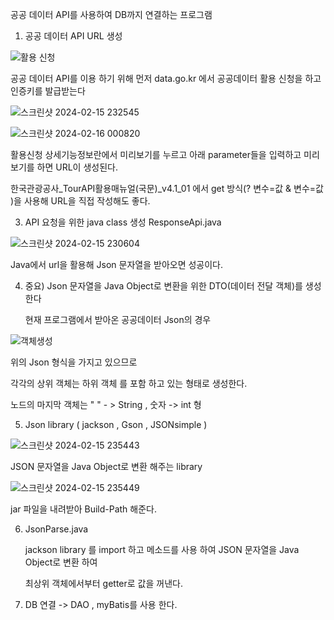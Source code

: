 공공 데이터 API를 사용하여 DB까지 연결하는 프로그램

1. 공공 데이터 API URL 생성

  ![활용 신청](https://github.com/leeyehji/practice/assets/152182670/c69b6b62-7577-41e0-86fe-f971d341f10b)


   공공 데이터 API를 이용 하기 위해 먼저 data.go.kr 에서 공공데이터 활용 신청을 하고 인증키를 발급받는다


  ![스크린샷 2024-02-15 232545](https://github.com/leeyehji/practice/assets/152182670/3f1829d9-a110-489d-a7f3-76c009157c81)


  ![스크린샷 2024-02-16 000820](https://github.com/leeyehji/practice/assets/152182670/bca20389-5bdf-4523-b5d6-2778091ef73d)


   활용신청 상세기능정보란에서 미리보기를 누르고 아래 parameter들을 입력하고 미리보기를 하면 URL이 생성된다.

  

   한국관광공사_TourAPI활용매뉴얼(국문)_v4.1_01 에서 get 방식(? 변수=값 & 변수=값 )을 사용해 URL을 직접 작성해도 좋다.



3. API 요청을 위한 java class 생성
   ResponseApi.java

  ![스크린샷 2024-02-15 230604](https://github.com/leeyehji/practice/assets/152182670/8794b036-a9e3-4228-9468-a16f6a9f7a87)

   Java에서 url을 활용해 Json 문자열을 받아오면 성공이다.
   
   
4. 중요) Json 문자열을 Java Object로 변환을 위한 DTO(데이터 전달 객체)를 생성한다

   현재 프로그램에서 받아온 공공데이터 Json의 경우

  ![객체생성](https://github.com/leeyehji/practice/assets/152182670/f89d050b-7a7d-4ff8-8ef8-3b0a246478b9)

   위의 Json 형식을 가지고 있으므로

   각각의 상위 객체는 하위 객체 를 포함 하고 있는 형태로 생성한다.

   노드의 마지막 객체는 " " - > String , 숫자 -> int 형

5. Json library ( jackson , Gson , JSONsimple )

  ![스크린샷 2024-02-15 235443](https://github.com/leeyehji/practice/assets/152182670/a1d23f80-452a-4ef5-8978-7cee5730e3ff)

   JSON 문자열을 Java Object로 변환 해주는 library 

  ![스크린샷 2024-02-15 235449](https://github.com/leeyehji/practice/assets/152182670/65604f02-2648-43f0-af30-d6f5bedf8bc5)

   jar 파일을 내려받아 Build-Path 해준다.

6. JsonParse.java
   
   jackson library 를 import 하고 메소드를 사용 하여 JSON 문자열을 Java Object로 변환 하여
   
   최상위 객체에서부터 getter로 값을 꺼낸다. 

7. DB 연결 -> DAO , myBatis를 사용 한다.
   
